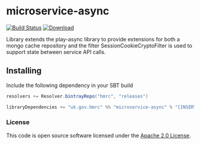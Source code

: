 
# microservice-async

[![Build Status](https://travis-ci.org/hmrc/microservice-async.svg?branch=master)](https://travis-ci.org/hmrc/microservice-async) [ ![Download](https://api.bintray.com/packages/hmrc/releases/microservice-async/images/download.svg) ](https://bintray.com/hmrc/releases/microservice-async/_latestVersion)

Library extends the play-async library to provide extensions for both a mongo cache repository and the filter SessionCookieCryptoFilter is used to support state between service API calls.



## Installing

Include the following dependency in your SBT build

``` scala
resolvers += Resolver.bintrayRepo("hmrc", "releases")

libraryDependencies += "uk.gov.hmrc" %% "microservice-async" % "[INSERT-VERSION]"
```

### License

This code is open source software licensed under the [Apache 2.0 License]("http://www.apache.org/licenses/LICENSE-2.0.html").
